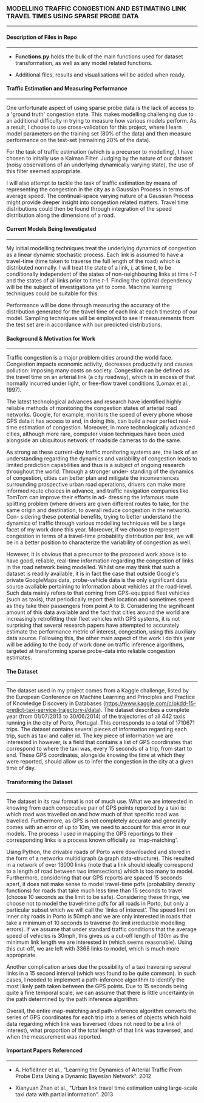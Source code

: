 ### MODELLING TRAFFIC CONGESTION AND ESTIMATING LINK TRAVEL TIMES USING SPARSE PROBE DATA
------------------------------------------------------------------------------------

#### Description of Files in Repo
-----------------------------------

- **Functions.py** holds the bulk of the main functions used for dataset transformation, as well as any model related functions.

- Additional files, results and visualisations will be added when ready.

#### Traffic Estimation and Measuring Performance
--------------------------------------------------
One unfortunate aspect of using sparse probe data is the lack of access to a 'ground truth' congestion state. This makes
modelling challenging due to an additional difficulty in trying to measure how various models perform. As a result,
I choose to use cross-validation for this project, where I learn model parameters on the training set (80% of the data)
and then measure performance on the test-set (remaining 20% of the data). 

For the task of traffic estimation (which is a precursor to modelling), I have chosen to initally use a Kalman Filter.
Judging by the nature of our dataset (noisy observations of an underlying dynamically varying state), the use of this
filter seemed appropriate. 

I will also attempt to tackle the task of traffic estimation by means of representing the congestion in the city as a Gaussian
Process in terms of average speed. The continual-space varying nature of a Gaussian Process might provide deeper insight into
congestion related matters. Travel time distributions could then be found through integration of the speed distribution along the dimensions of a road.

#### Current Models Being Investigated
---------------------------------------
My initial modelling techniques treat the underlying dynamics of congestion as a linear dynamic stochastic process. Each
link is assumed to have a travel-time (time taken to traverse the full length of the road) which is distributed normally. I will treat the state of a link, *i*, at time *t*, to be conditionally independent of the states of non-neighbouring links at time *t-1* and the states of all links prior to time *t-1*. Finding the optimal dependency will be the subject of investigations yet to come. Machine learning techniques could be suitable for this.

Performance will be done through measuring the accuracy of the distribution generated for the travel time of each
link at each timestep of our model. Sampling techniques will be employed to see if measurements from the test set are
in accordance with our predicted distributions.



#### Background & Motivation for Work
--------------------------------------
Traffic congestion is a major problem cities around the world face. Congestion impacts
economic activity, decreases productivity and causes pollution: imposing many costs on
society. Congestion can be defined as the travel time on an arterial link (a city roadway),
which is in excess of that normally incurred under light, or free-flow travel conditions (Lomax
et al., 1997).

The latest technological advances and research have identified highly reliable methods of
monitoring the congestion states of arterial road networks. Google, for example, monitors
the speed of every phone whose GPS data it has access to and, in doing this, can build a
near perfect real-time estimation of congestion. Moreover, in more technologically advanced
cities, although more rare, computer vision techniques have been used alongside an ubiquitous
network of roadside cameras to do the same.

As strong as these current-day traffic monitoring systems are, the lack of an understanding
regarding the dynamics and variability of congestion leads to limited prediction capabilities
and thus is a subject of ongoing research throughout the world. Through a stronger under-
standing of the dynamics of congestion, cities can better plan and mitigate the inconveniences
surrounding prospective urban road operations, drivers can make more informed route choices
in advance, and traffic navigation companies like TomTom can improve their efforts in ad-
dressing the infamous route splitting problem (where drivers are given different routes to
take, for the same origin and destination, to overall reduce congestion in the network). Con-
sidering these potential benefits, trying to better understand the dynamics of traffic through
various modelling techniques will be a large facet of my work done this year. Moreover, if we
choose to represent congestion in terms of a travel-time probability distribution per link, we
will be in a better position to characterize the variability of congestion as well.

However, it is obvious that a precursor to the proposed work above is to have good,
reliable, real-time information regarding the congestion of links in the road network being
modelled. Whilst one may think that such a dataset is readily available, it is in fact the case
that outside Google's private GoogleMaps data, probe-vehicle data is the only significant data
source available pertaining to information about vehicles at the road-level. Such data mainly
refers to that coming from GPS-equipped fleet vehicles (such as taxis), that periodically
report their location and sometimes speed as they take their passengers from point A to B.
Considering the significant amount of this data available and the fact that cities around the
world are increasingly retrofitting their fleet vehicles with GPS systems, it is not surprising
that several research papers have attempted to accurately estimate the performance metric
of interest, congestion, using this auxiliary data source. Following this, the other
main aspect of the work I do this year will be adding to the body of work done on traffic inference algorithms,
targeted at transforming sparse probe-data into reliable congestion estimates.

#### The Dataset
-----------------
The dataset used in my project comes from a Kaggle challenge, listed by the European
Conference on Machine Learning and Principles and Practice of Knowledge Discovery in
Databases (https://www.kaggle.com/c/pkdd-15-predict-taxi-service-trajectory-i/data). The dataset describes a complete year (from 01/07/2013 to 30/06/2014) of
the trajectories of all 442 taxis running in the city of Porto, Portugal. This corresponds to
a total of 1710671 trips. The dataset contains several pieces of information regarding each
trip, such as taxi and caller id. The key piece of information we are interested in however, is
a field that contains a list of GPS coordinates that correspond to where the taxi was, every
15 seconds of a trip, from start to end. These GPS coordinates, alongside knowing the time
at which they were reported, should allow us to infer the congestion in the city at a given
time of day.

#### Transforming the Dataset
--------------------------
The dataset in its raw format is not of much use. What we are interested in knowing from
each consecutive pair of GPS points reported by a taxi is: which road was travelled on and
how much of that specific road was travelled. Furthermore, as GPS is not completely accurate
and generally comes with an error of up to 10m, we need to account for this error in our
models. The process I used in mapping the GPS reportings to their corresponding links is a
process known officially as `map-matching'.

Using Python, the drivable roads of Porto were downloaded and stored in the form of a
networkx multidigraph (a graph data-structure). This resulted in a network of over 13000
links (note that a link should ideally correspond to a length of road between two intersections)
which is too many to model. Furthermore, considering that our GPS reports are spaced 15
seconds apart, it does not make sense to model travel-time pdfs (probability density functions)
for roads that take much less time than 15 seconds to travel (choose 10 seconds as the limit
to be safe). Considering these things, we choose not to model the travel-time pdfs for all
roads in Porto, but only a particular subset which we will call the `links of interest'.
The speed limit on inner city roads in Porto is 50mph and we are only interested in roads
that take a minimum of 10 seconds to traverse (to limit irreducible modelling errors). If we
assume that under standard traffic conditions that the average speed of vehicles is 30mph,
this gives us a cut-off length of 130m as the minimum link length we are interested in (which
seems reasonable). Using this cut-off, we are left with 3368 links to model, which is much
more appropriate.

Another complication arises due the possibility of a taxi traversing several links in a 15
second interval (which was found to be quite common). In such cases, I needed to implement a
path-inference algorithm to identify the most likely path taken between the GPS points. Due
to 15 seconds being quite a fine temporal scale, we can assume that there is little uncertainty
in the path determined by the path inference algorithm.

Overall, the entire map-matching and path-inference algorithm converts the series of GPS
coordinates for each trip into a series of objects which hold data regarding which link was
traversed (does not need to be a link of interest), what proportion of the total length of that
link was traversed, and when the measurement was reported.

#### Important Papers Referenced
-------------------------------
- A. Hofleitner et al., "Learning the Dynamics of Arterial Traffic From Probe Data Using a
Dynamic Bayesian Network". 2012

- Xianyuan Zhan et al., "Urban link travel time estimation using large-scale taxi data with partial
information". 2013


